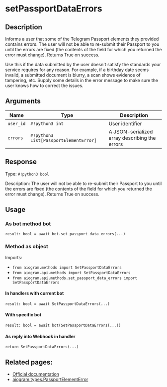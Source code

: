 # setPassportDataErrors

## Description

Informs a user that some of the Telegram Passport elements they provided contains errors. The user will not be able to re-submit their Passport to you until the errors are fixed (the contents of the field for which you returned the error must change). Returns True on success.

Use this if the data submitted by the user doesn't satisfy the standards your service requires for any reason. For example, if a birthday date seems invalid, a submitted document is blurry, a scan shows evidence of tampering, etc. Supply some details in the error message to make sure the user knows how to correct the issues.


## Arguments

| Name | Type | Description |
| - | - | - |
| `user_id` | `#!python3 int` | User identifier |
| `errors` | `#!python3 List[PassportElementError]` | A JSON-serialized array describing the errors |



## Response

Type: `#!python3 bool`

Description: The user will not be able to re-submit their Passport to you until the errors are fixed (the contents of the field for which you returned the error must change). Returns True on success.


## Usage


### As bot method bot

```python3
result: bool = await bot.set_passport_data_errors(...)
```

### Method as object

Imports:

- `from aiogram.methods import SetPassportDataErrors`
- `from aiogram.api.methods import SetPassportDataErrors`
- `from aiogram.api.methods.set_passport_data_errors import SetPassportDataErrors`

#### In handlers with current bot
```python3
result: bool = await SetPassportDataErrors(...)
```

#### With specific bot
```python3
result: bool = await bot(SetPassportDataErrors(...))
```
#### As reply into Webhook in handler
```python3
return SetPassportDataErrors(...)
```



## Related pages:

- [Official documentation](https://core.telegram.org/bots/api#setpassportdataerrors)
- [aiogram.types.PassportElementError](../types/passport_element_error.md)
